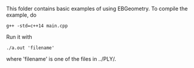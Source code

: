 This folder contains basic examples of using EBGeometry.
To compile the example, do

    g++ -std=c++14 main.cpp

Run it with

    ./a.out 'filename'

where 'filename' is one of the files in ../PLY/. 